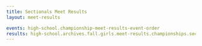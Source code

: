 ```yaml
---
title: Sectionals Meet Results
layout: meet-results

events: high-school.championship-meet-results-event-order
results: high-school.archives.fall.girls.meet-results.championships.sectionals.event-results
---
```

